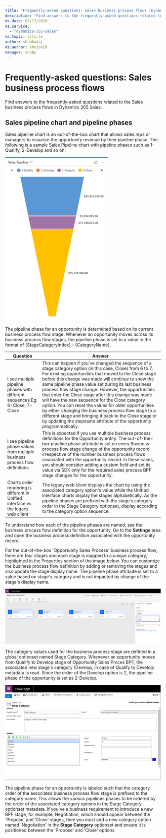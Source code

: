 ```yaml
---
title: "Frequently-asked questions: Sales business process flows (Dynamics 365 Sales) | MicrosoftDocs"
description: "Find answers to the frequently-asked questions related to the Sales business process flows in Dynamics 365 Sales."
ms.date: 03/17/2020
ms.service:
  - "dynamics-365-sales"
ms.topic: article
author: shubhadaj
ms.author: shujosih
manager: annbe
---
```


# Frequently-asked questions: Sales business process flows

Find answers to the frequently-asked questions related to the Sales business process flows in Dynamics 365 Sales.

## Sales pipeline chart and pipeline phases

Sales pipeline chart is an out-of-the-box chart that allows sales reps or managers to visualize the opportunity revenue by their pipeline phase. The following is a sample Sales Pipeline chart with pipeline phases such as 1-Qualify, 2-Develop and so on. 

![Sales Pipeline chart](media/sales-pipeline-chart.png "Sales Pipeline chart")

The pipeline phase for an opportunity is determined based on its current business process flow stage. Whenever an opportunity moves across its business process flow stages, the pipeline phase is set to a value in the format of {StageCategoryIndex} - {CategoryName}.


|Question | Answer  |
|---------|---------|
|I see multiple pipeline phases with different sequences Eg: 6-Close, 7-Close |  This can happen if you've changed the sequence of a stage category option (in this case, Close) from 6 to 7. For existing opportunities that moved to the Close stage before this change was made will continue to show the same pipeline phase value set during its last business process flow stage change. However, the opportunities that enter the Close stage after this change was made will have the new sequence for the Close category option. You can reset the values for older opportunities by either changing the business process flow stage to a different stage and bringing it back to the Close stage or by updating the stepname attribute of the opportunity programmatically.  |
| I see pipeline phase values from multiple business process flow definitions  | This is expected if you use multiple business process definitions for the Opportunity entity. The out-of-the-box pipeline phase attribute is set on every Business process flow stage change of the opportunity record irrespective of the number business process flows associated with the opportunity record. In these cases, you should consider adding a custom field and set its value via SDK only for the required sales process BPF stage changes for the opportunity. |
| Charts order rendering is different in Unified interface vs. the legacy web client | The legacy web client displays the chart by using the associated category option's value while the Unified interface charts display the stages alphabetically. As the pipeline phases are prefixed with the stage's category order in the Stage Category optionset, display according to the category option sequence. |

To understand how each of the pipeline phases are named, see the business process flow definition for the opportunity. Go to the **Settings** area and open the business process definition associated with the opportunity record. 
 
For the out-of-the-box 'Opportunity Sales Process' business process flow, there are four stages and each stage is mapped to a unique category, highlighted in the Properties section of the image below. You can customize the business process flow definition by adding or removing the stages and also update the stage display name. The pipeline phase attribute is set to a value based on stage's category and is not impacted by change of the stage's display name. 

![Opportunity sales process definition](media/opportunity-sales-process-definition.png "Opportunity sales process definition")
 
The category values used for the business process stage are defined in a global optionset named Stage Category. Whenever an opportunity moves from Qualify to Develop stage of Opportunity Sales Proces BPF, the associated new stage's category (Develop, in case of Qualify to Develop) metadata is read. Since the order of the Develop option is 2, the pipeline phase of the opportunity is set as 2-Develop.

![Stage category](media/stage-category.png "Stage category")

The pipeline phase for an opportunity is labeled such that the category order of the associated business process flow stage is prefixed to the category name. This allows the various pipelines phases to be ordered by the order of the associated category options in the Stage Category optionset metadata. If you've a business requirement to introduce a new BPF stage, for example, Negotiation, which should appear between the 'Propose' and 'Close' stages, then you must add a new category option named 'Negotiation' in the **Stage Category** optionset and ensure it is positioned between the 'Propose' and 'Close' options. 